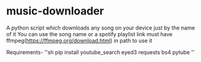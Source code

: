# music-downloader
A python script which downloads any song on your device just by the name of it
You can use the song name or a spotify playlist link
must have ffmpeg(https://ffmpeg.org/download.html) in path to use it

Requirements-
''sh
pip install youtube_search eyed3 requests bs4 pytube
''
